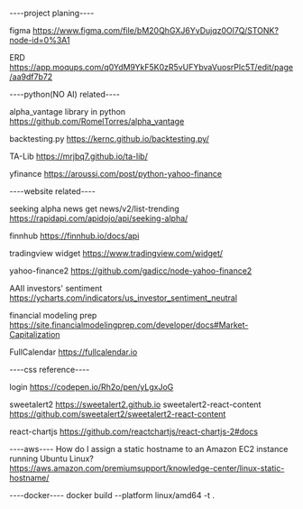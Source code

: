 ----project planing----

figma
https://www.figma.com/file/bM20QhGXJ6YvDujqz0Ol7Q/STONK?node-id=0%3A1

ERD
https://app.moqups.com/q0YdM9YkF5K0zR5vUFYbvaVuosrPlc5T/edit/page/aa9df7b72

----python(NO AI) related----

alpha_vantage library in python
https://github.com/RomelTorres/alpha_vantage

backtesting.py
https://kernc.github.io/backtesting.py/

TA-Lib
https://mrjbq7.github.io/ta-lib/

yfinance
https://aroussi.com/post/python-yahoo-finance

----website related----

seeking alpha news
get news/v2/list-trending
https://rapidapi.com/apidojo/api/seeking-alpha/

finnhub
https://finnhub.io/docs/api

tradingview widget
https://www.tradingview.com/widget/

yahoo-finance2
https://github.com/gadicc/node-yahoo-finance2

AAII investors' sentiment
https://ycharts.com/indicators/us_investor_sentiment_neutral

financial modeling prep
https://site.financialmodelingprep.com/developer/docs#Market-Capitalization

FullCalendar
https://fullcalendar.io

----css reference----

login
https://codepen.io/Rh2o/pen/yLgxJoG

sweetalert2
https://sweetalert2.github.io
sweetalert2-react-content
https://github.com/sweetalert2/sweetalert2-react-content

react-chartjs
https://github.com/reactchartjs/react-chartjs-2#docs

----aws----
How do I assign a static hostname to an Amazon EC2 instance running Ubuntu Linux?
https://aws.amazon.com/premiumsupport/knowledge-center/linux-static-hostname/

----docker----
docker build --platform linux/amd64 -t <tag-name> .
